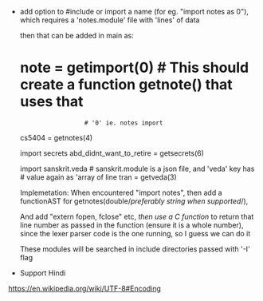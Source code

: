 * add option to #include or import a name (for eg. "import notes as 0"), which
  requires a 'notes.module' file with 'lines' of data

  then that can be added in main as:

  # note = getimport(0)   # This should create a function getnote() that uses that
                        # '0' ie. notes import
  cs5404 = getnotes(4)

  import secrets
  abd_didnt_want_to_retire = getsecrets(6)

  import sanskrit.veda    # sanskrit.module is a json file, and 'veda' key has
                          # value again as 'array of line
  tran = getveda(3)

  Implemetation:
  When encountered "import notes", then add a functionAST for
  getnotes(double/*preferably string when supported*/),

  And add "extern fopen, fclose" etc, _then use a C function_ to return that line
  number as passed in the function (ensure it is a whole number), since the
  lexer parser code is the one running, so I guess we can do it
  
  These modules will be searched in include directories passed with '-I' flag

* Support Hindi

https://en.wikipedia.org/wiki/UTF-8#Encoding
